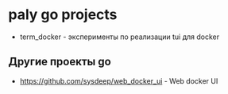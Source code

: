 # paly go projects

- term_docker - эксперименты по реализации tui для docker

## Другие проекты go

- https://github.com/sysdeep/web_docker_ui - Web docker UI

